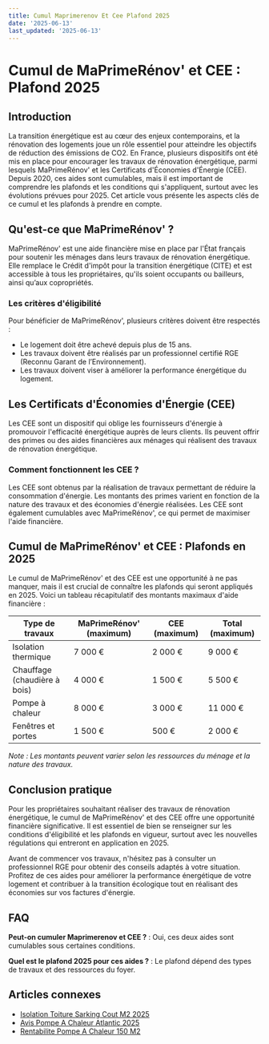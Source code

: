 ```yaml
---
title: Cumul Maprimerenov Et Cee Plafond 2025
date: '2025-06-13'
last_updated: '2025-06-13'
---
```


# Cumul de MaPrimeRénov' et CEE : Plafond 2025

## Introduction

La transition énergétique est au cœur des enjeux contemporains, et la rénovation des logements joue un rôle essentiel pour atteindre les objectifs de réduction des émissions de CO2. En France, plusieurs dispositifs ont été mis en place pour encourager les travaux de rénovation énergétique, parmi lesquels MaPrimeRénov' et les Certificats d'Économies d'Énergie (CEE). Depuis 2020, ces aides sont cumulables, mais il est important de comprendre les plafonds et les conditions qui s'appliquent, surtout avec les évolutions prévues pour 2025. Cet article vous présente les aspects clés de ce cumul et les plafonds à prendre en compte.

## Qu'est-ce que MaPrimeRénov' ?

MaPrimeRénov' est une aide financière mise en place par l'État français pour soutenir les ménages dans leurs travaux de rénovation énergétique. Elle remplace le Crédit d'impôt pour la transition énergétique (CITE) et est accessible à tous les propriétaires, qu'ils soient occupants ou bailleurs, ainsi qu’aux copropriétés.

### Les critères d'éligibilité

Pour bénéficier de MaPrimeRénov', plusieurs critères doivent être respectés :
- Le logement doit être achevé depuis plus de 15 ans.
- Les travaux doivent être réalisés par un professionnel certifié RGE (Reconnu Garant de l’Environnement).
- Les travaux doivent viser à améliorer la performance énergétique du logement.

## Les Certificats d'Économies d'Énergie (CEE)

Les CEE sont un dispositif qui oblige les fournisseurs d'énergie à promouvoir l'efficacité énergétique auprès de leurs clients. Ils peuvent offrir des primes ou des aides financières aux ménages qui réalisent des travaux de rénovation énergétique.

### Comment fonctionnent les CEE ?

Les CEE sont obtenus par la réalisation de travaux permettant de réduire la consommation d'énergie. Les montants des primes varient en fonction de la nature des travaux et des économies d'énergie réalisées. Les CEE sont également cumulables avec MaPrimeRénov', ce qui permet de maximiser l'aide financière.

## Cumul de MaPrimeRénov' et CEE : Plafonds en 2025

Le cumul de MaPrimeRénov' et des CEE est une opportunité à ne pas manquer, mais il est crucial de connaître les plafonds qui seront appliqués en 2025. Voici un tableau récapitulatif des montants maximaux d'aide financière :

| Type de travaux                | MaPrimeRénov' (maximum) | CEE (maximum) | Total (maximum) |
|--------------------------------|------------------------|---------------|------------------|
| Isolation thermique             | 7 000 €                | 2 000 €       | 9 000 €          |
| Chauffage (chaudière à bois)   | 4 000 €                | 1 500 €       | 5 500 €          |
| Pompe à chaleur                 | 8 000 €                | 3 000 €       | 11 000 €         |
| Fenêtres et portes              | 1 500 €                | 500 €         | 2 000 €          |

*Note : Les montants peuvent varier selon les ressources du ménage et la nature des travaux.*

## Conclusion pratique

Pour les propriétaires souhaitant réaliser des travaux de rénovation énergétique, le cumul de MaPrimeRénov' et des CEE offre une opportunité financière significative. Il est essentiel de bien se renseigner sur les conditions d'éligibilité et les plafonds en vigueur, surtout avec les nouvelles régulations qui entreront en application en 2025.

Avant de commencer vos travaux, n'hésitez pas à consulter un professionnel RGE pour obtenir des conseils adaptés à votre situation. Profitez de ces aides pour améliorer la performance énergétique de votre logement et contribuer à la transition écologique tout en réalisant des économies sur vos factures d'énergie.

## FAQ
**Peut-on cumuler Maprimerenov et CEE ?**
: Oui, ces deux aides sont cumulables sous certaines conditions.

**Quel est le plafond 2025 pour ces aides ?**
: Le plafond dépend des types de travaux et des ressources du foyer.

## Articles connexes
- [Isolation Toiture Sarking Cout M2 2025](/isolation-toiture-sarking-cout-m2-2025/)
- [Avis Pompe A Chaleur Atlantic 2025](/avis-pompe-a-chaleur-atlantic-2025/)
- [Rentabilite Pompe A Chaleur 150 M2](/rentabilite-pompe-a-chaleur-150-m2/)


<script type="application/ld+json">
{
  "@context": "https://schema.org",
  "@type": "FAQPage",
  "mainEntity": [
    {
      "@type": "Question",
      "name": "Peut-on cumuler Maprimerenov et CEE ?",
      "acceptedAnswer": {
        "@type": "Answer",
        "text": "Oui, ces deux aides sont cumulables sous certaines conditions."
      }
    },
    {
      "@type": "Question",
      "name": "Quel est le plafond 2025 pour ces aides ?",
      "acceptedAnswer": {
        "@type": "Answer",
        "text": "Le plafond dépend des types de travaux et des ressources du foyer."
      }
    }
  ]
}
</script>